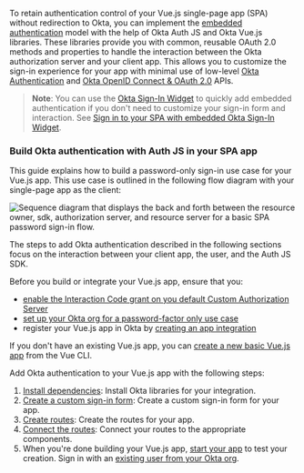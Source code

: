 To retain authentication control of your Vue.js single-page app (SPA) without redirection to Okta, you can implement the [embedded authentication](/docs/concepts/redirect-vs-embedded/#embedded-authentication) model with the help of Okta Auth JS and Okta Vue.js libraries. These libraries provide you with common, reusable OAuth 2.0 methods and properties to handle the interaction between the Okta authorization server and your client app. This allows you to customize the sign-in experience for your app with minimal use of low-level [Okta Authentication](/docs/reference/api/authn/) and [Okta OpenID Connect & OAuth 2.0](/docs/reference/api/oidc/) APIs.

> **Note**: You can use the [Okta Sign-In Widget](/code/javascript/okta_sign-in_widget/) to quickly add embedded authentication if you don't need to customize your sign-in form and interaction. See [Sign in to your SPA with embedded Okta Sign-In Widget](/docs/guides/sign-in-to-spa-embedded-widget/vue/main/).

### Build Okta authentication with Auth JS in your SPA app

This guide explains how to build a password-only sign-in use case for your Vue.js app. This use case is outlined in the following flow diagram with your single-page app as the client:

![Sequence diagram that displays the back and forth between the resource owner, sdk, authorization server, and resource server for a basic SPA password sign-in flow.](/img/oie-embedded-sdk/password-only-spa-authjs-flow.svg "Auth JS + SPA password-only sign-in flow")

<!-- Source for image. Generated using http://www.plantuml.com/plantuml/uml/

@startuml
skinparam monochrome true
actor "Resource Owner (User)" as user
participant "Client (SPA)" as client
participant "Auth JS (SDK)" as sdk
participant "Authorization server (Okta)" as okta

autonumber "<b>#."
user -> client: Navigate to app sign-in page
client -> client: Display sign-in page, instantiate OktaAuth()
user -> client: Enter credentials
client -> sdk: Call idx.authenticate(username,password)
sdk -> okta: API request to authenticate user
okta -> sdk: Return Auth response
sdk -> client: Return tokens and idxStatus.SUCCESS
client -> user: Direct user to authenticated protected page
client -> client: For idxStatus.SUCCESS, store tokens in browser storage
client -> sdk: (Optional) Call token.getUserInfo() to get user info
sdk -> okta: (Optional) API request to get user info
okta -> sdk: (Optional) Return user info response
sdk -> client: (Optional) Return user info
client -> user:  (Optional) Display required user info
@enduml

-->
The steps to add Okta authentication described in the following sections focus on the interaction between your client app, the user, and the Auth JS SDK.

Before you build or integrate your Vue.js app, ensure that you:
* [enable the Interaction Code grant on you default Custom Authorization Server](/docs/guides/oie-embedded-common-org-setup/android/main/#update-the-default-custom-authorization-server)
* [set up your Okta org for a password-factor only use case](/docs/guides/oie-embedded-common-org-setup/nodejs/main/#set-up-your-okta-org-for-a-password-factor-only-use-case)
* register your Vue.js app in Okta by [creating an app integration](#create-an-okta-app-integration)

If you don't have an existing Vue.js app, you can [create a new basic Vue.js app](#create-a-new-vue-js-app) from the Vue CLI.

Add Okta authentication to your Vue.js app with the following steps:

 1. [Install dependencies](#install-dependencies): Install Okta libraries for your integration.
 2. [Create a custom sign-in form](#create-a-custom-sign-in-form): Create a custom sign-in form for your app.
 3. [Create routes](#create-routes): Create the routes for your app.
 4. [Connect the routes](#connect-the-routes): Connect your routes to the appropriate components.
 5. When you're done building your Vue.js app, [start your app](#start-your-app) to test your creation. Sign in with an [existing user from your Okta org](/docs/guides/quickstart/cli/main/#add-a-user-using-the-admin-console).

